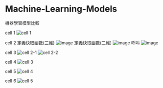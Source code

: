 # Machine-Learning-Models
機器學習模型比較

cell 1
![cell 1](https://github.com/user-attachments/assets/c487977d-f91f-4499-9722-c6d3b5296047)

cell 2
定義快取函數(三維)
![image](https://github.com/user-attachments/assets/c64d8d8e-a7ba-45bd-9c73-ee18bfccc158)
定義快取函數(二維)
![image](https://github.com/user-attachments/assets/f4cd3b29-b72d-4d1c-8fd9-af297da6e300)
呼叫
![image](https://github.com/user-attachments/assets/bace888e-652d-4196-9439-0ddf0e67a061)

cell 3
![cell 2-1](https://github.com/user-attachments/assets/65652978-e3a2-4541-b076-d1b4c2f609cb)
![cell 2-2](https://github.com/user-attachments/assets/fe224e7f-355d-4869-bb8d-b19296746da8)

cell 4
![cell 3](https://github.com/user-attachments/assets/6e77b5af-d3a3-4d8d-944b-e8ddc50d4c46)

cell 5
![cell 4](https://github.com/user-attachments/assets/5b2c0c75-2ef3-4174-844b-f9b485ba3b49)

cell 6
![cell 5](https://github.com/user-attachments/assets/f711327e-c5e7-453d-9095-6d5072e30acc)
